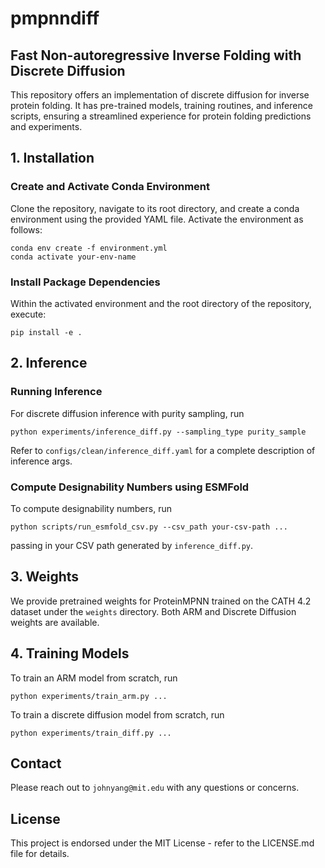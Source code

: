# pmpnndiff
## Fast Non-autoregressive Inverse Folding with Discrete Diffusion

This repository offers an implementation of discrete diffusion for inverse protein folding. It has pre-trained models, training routines, and inference scripts, ensuring a streamlined experience for protein folding predictions and experiments.

## 1. Installation

### Create and Activate Conda Environment
Clone the repository, navigate to its root directory, and create a conda environment using the provided YAML file. Activate the environment as follows:
```shell
conda env create -f environment.yml
conda activate your-env-name
```

### Install Package Dependencies
Within the activated environment and the root directory of the repository, execute:

```shell
pip install -e .
```

## 2. Inference

### Running Inference

For discrete diffusion inference with purity sampling, run
```shell
python experiments/inference_diff.py --sampling_type purity_sample
```

Refer to `configs/clean/inference_diff.yaml` for a complete description of inference args.

### Compute Designability Numbers using ESMFold

To compute designability numbers, run 
```shell
python scripts/run_esmfold_csv.py --csv_path your-csv-path ...
```
passing in your CSV path generated by `inference_diff.py`.

## 3. Weights

We provide pretrained weights for ProteinMPNN trained on the CATH 4.2 dataset under the `weights` directory. Both ARM and Discrete Diffusion weights are available.

## 4. Training Models

To train an ARM model from scratch, run

```shell
python experiments/train_arm.py ...
```

To train a discrete diffusion model from scratch, run

```shell
python experiments/train_diff.py ...
```

## Contact

Please reach out to `johnyang@mit.edu` with any questions or concerns.

## License

This project is endorsed under the MIT License - refer to the LICENSE.md file for details.
